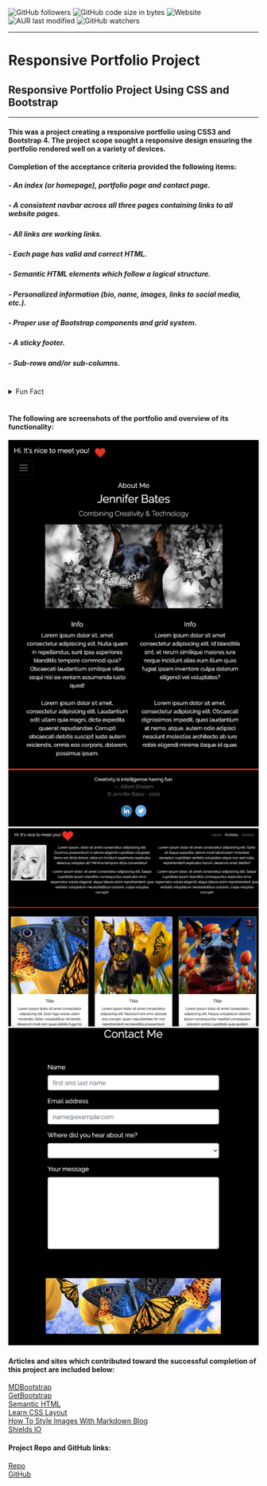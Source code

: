 ![GitHub followers](https://img.shields.io/github/followers/onomatopoetica?label=Follow&style=social)    ![GitHub code size in bytes](https://img.shields.io/github/languages/code-size/onomatopoetica/01-homework)    ![Website](https://img.shields.io/website?down_color=lightgrey&down_message=offline&up_color=blue&up_message=online&url=https%3A%2F%2Fonomatopoetica.github.io%2F01-homework%2F)  ![AUR last modified](https://img.shields.io/aur/last-modified/google-chrome)  ![GitHub watchers](https://img.shields.io/github/watchers/onomatopoetica/01-homework?label=Watch&style=social)

---

# Responsive Portfolio Project <br>

## Responsive Portfolio Project Using CSS and Bootstrap

---

#### This was a project creating a responsive portfolio using CSS3 and Bootstrap 4. The project scope sought a responsive design ensuring the portfolio rendered well on a variety of devices. 

#### Completion of the acceptance criteria provided the following items:
#####   - An index (or homepage), portfolio page and contact page.
#####   - A consistent navbar across all three pages containing links to all website pages.
#####   - All links are working links.
#####   - Each page has valid and correct HTML.
#####   - Semantic HTML elements which follow a logical structure.
#####   - Personalized information (bio, name, images, links to social media, etc.).
#####   - Proper use of Bootstrap components and grid system.
#####   - A sticky footer.
#####   - Sub-rows and/or sub-columns.

<br>
<details>
    <summary>Fun Fact</summary>
    The red dobermans in the artwork are my own (four-legged) children.
    <img src="Assets/Images/ScarlettRouxbe2.png" alt="contact page screenshot" width="500" height="auto">
</details>
<br>

#### The following are screenshots of the portfolio and overview of its functionality:

<img src="Assets/Images/Home.png" alt="portfolio homepage screenshot" title="screenshot" width="700" height="auto">
<img src="Assets/Images/Portfolio.png" alt="portfolio page screenshot" title="screenshot" width="700" height="auto">
<img src="Assets/Images/Contact.png" alt="contact page screenshot" title="screenshot" width="700" height="auto">

  
#### Articles and sites which contributed toward the successful completion of this project are included below:

[MDBootstrap](https://mdbootstrap.com/docs/jquery/forms/contact/) <br>
[GetBootstrap](https://getbootstrap.com/docs/4.0/) <br>
[Semantic HTML](https://www.pluralsight.com/guides/semantic-html)  <br>
[Learn CSS Layout](https://learnlayout.com/no-layout.html) <br>
[How To Style Images With Markdown Blog](https://www.xaprb.com/blog/how-to-style-images-with-markdown/) <br>
[Shields IO](https://shields.io/) <br>

#### Project Repo and GitHub links: <br>

[Repo](https://onomatopoetica.github.io/02-portfolio/) <br>
[GitHub](https://github.com/onomatopoetica/02-Portfolio/)
